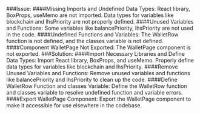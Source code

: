 ###Issue:
####Missing Imports and Undefined Data Types: React library, BoxProps, useMemo are not imported. Data types for variables like blockchain and lhsPriority are not properly defined.
####Unused Variables and Functions: Some variables like balancePriority, lhsPriority are not used in the code.
####Undefined Functions and Variables: The WalletRow function is not defined, and the classes variable is not defined.
####Component WalletPage Not Exported: The WalletPage component is not exported.
###Solution:
####Import Necessary Libraries and Define Data Types: Import React library, BoxProps, and useMemo. Properly define data types for variables like blockchain and lhsPriority.
####Remove Unused Variables and Functions: Remove unused variables and functions like balancePriority and lhsPriority to clean up the code.
####Define WalletRow Function and classes Variable: Define the WalletRow function and classes variable to resolve undefined function and variable errors.
####Export WalletPage Component: Export the WalletPage component to make it accessible for use elsewhere in the codebase.
